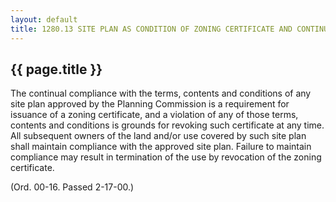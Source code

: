 ---
layout: default 
title: 1280.13 SITE PLAN AS CONDITION OF ZONING CERTIFICATE AND CONTINUATION OF USE.---

{{ page.title }}
----------------

The continual compliance with the terms, contents and conditions of any
site plan approved by the Planning Commission is a requirement for
issuance of a zoning certificate, and a violation of any of those terms,
contents and conditions is grounds for revoking such certificate at any
time. All subsequent owners of the land and/or use covered by such site
plan shall maintain compliance with the approved site plan. Failure to
maintain compliance may result in termination of the use by revocation
of the zoning certificate.

(Ord. 00-16. Passed 2-17-00.)
